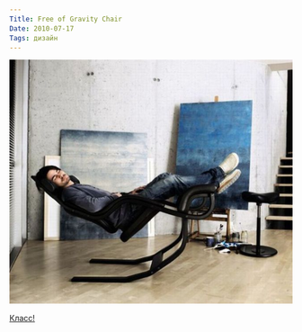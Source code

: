 ```yaml
---
Title: Free of Gravity Chair
Date: 2010-07-17
Tags: дизайн
---
```


![images/gravity_chair.jpg](images/gravity_chair.jpg)

[Класс!](http://visboo.com/free-of-gravity-chair.html)